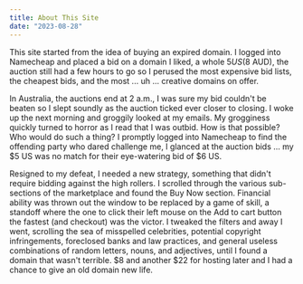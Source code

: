```yaml
---
title: About This Site
date: "2023-08-28"
---
```


This site started from the idea of buying an expired domain. I logged into Namecheap and placed a bid on a domain I liked, a whole $5 US ($8 AUD), the auction still had a few hours to go so I perused the most expensive bid lists, the cheapest bids, and the most ... uh ... creative domains on offer.

In Australia, the auctions end at 2 a.m., I was sure my bid couldn't be beaten so I slept soundly as the auction ticked ever closer to closing. I woke up the next morning and groggily looked at my emails. My grogginess quickly turned to horror as I read that I was outbid. How is that possible? Who would do such a thing? I promptly logged into Namecheap to find the offending party who dared challenge me, I glanced at the auction bids ... my $5 US was no match for their eye-watering bid of $6 US.

Resigned to my defeat, I needed a new strategy, something that didn't require bidding against the high rollers. I scrolled through the various sub-sections of the marketplace and found the Buy Now section. Financial ability was thrown out the window to be replaced by a game of skill, a standoff where the one to click their left mouse on the Add to cart button the fastest (and checkout) was the victor. I tweaked the filters and away I went, scrolling the sea of misspelled celebrities, potential copyright infringements, foreclosed banks and law practices, and general useless combinations of random letters, nouns, and adjectives, until I found a domain that wasn't terrible. $8 and another $22 for hosting later and I had a chance to give an old domain new life.
